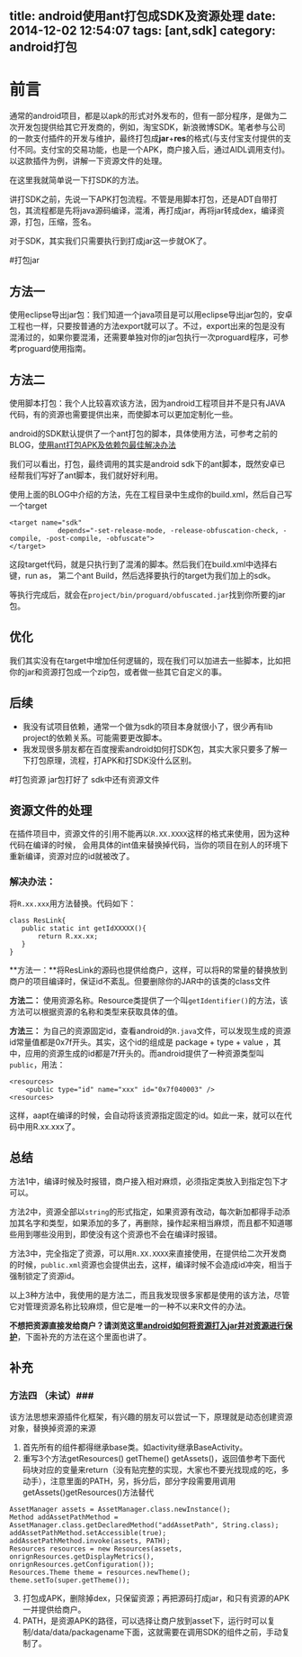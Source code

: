 title: android使用ant打包成SDK及资源处理
date: 2014-12-02 12:54:07
tags: [ant,sdk]
category: android打包
---
# 前言
通常的android项目，都是以apk的形式对外发布的，但有一部分程序，是做为二次开发包提供给其它开发商的，例如，淘宝SDK，新浪微博SDK。笔者参与公司的一款支付插件的开发与维护，最终打包成**jar**+**res**的格式(与支付宝支付提供的支付不同。支付宝的交易功能，也是一个APK，商户接入后，通过AIDL调用支付)。以这款插件为例，讲解一下资源文件的处理。

在这里我就简单说一下打SDK的方法。

讲打SDK之前，先说一下APK打包流程。不管是用脚本打包，还是ADT自带打包，其流程都是先将java源码编译，混淆，再打成jar，再将jar转成dex，编译资源，打包，压缩，签名。

对于SDK，其实我们只需要执行到打成jar这一步就OK了。

#打包jar
## 方法一

使用eclipse导出jar包：我们知道一个java项目是可以用eclipse导出jar包的，安卓工程也一样，只要按普通的方法export就可以了。不过，export出来的包是没有混淆过的，如果你要混淆，还需要单独对你的jar包执行一次proguard程序，可参考proguard使用指南。

## 方法二
使用脚本打包：我个人比较喜欢该方法，因为android工程项目并不是只有JAVA代码，有的资源也需要提供出来，而使脚本可以更加定制化一些。

android的SDK默认提供了一个ant打包的脚本，具体使用方法，可参考之前的BLOG，[使用ant打包APK及依赖包最佳解决办法](/2014/10/13/ant-apk-with-lib/ "使用ant打包APK及依赖包最佳解决办法")

我们可以看出，打包，最终调用的其实是android sdk下的ant脚本，既然安卓已经帮我们写好了ant脚本，我们就好好利用。

使用上面的BLOG中介绍的方法，先在工程目录中生成你的build.xml，然后自己写一个target

```
<target name="sdk"
            depends="-set-release-mode, -release-obfuscation-check, -compile, -post-compile, -obfuscate">
</target>
```
这段target代码，就是只执行到了混淆的脚本。然后我们在build.xml中选择右键，run as， 第二个ant Build，然后选择要执行的target为我们加上的sdk。

等执行完成后，就会在`project/bin/proguard/obfuscated.jar`找到你所要的jar包。

## 优化
我们其实没有在target中增加任何逻辑的，现在我们可以加进去一些脚本，比如把你的jar和资源打包成一个zip包，或者做一些其它自定义的事。

## 后续
- 我没有试项目依赖，通常一个做为sdk的项目本身就很小了，很少再有lib project的依赖关系。可能需要更改脚本。
- 我发现很多朋友都在百度搜索android如何打SDK包，其实大家只要多了解一下打包原理，流程，打APK和打SDK没什么区别。

#打包资源
jar包打好了 sdk中还有资源文件
## 资源文件的处理 ##
在插件项目中，资源文件的引用不能再以`R.XX.XXXX`这样的格式来使用，因为这种代码在编译的时候， 会用具体的int值来替换掉代码，当你的项目在别人的环境下重新编译，资源对应的id就被改了。

### 解决办法：

将`R.xx.xxx`用方法替换。代码如下：
```
class ResLink{
   public static int getIdXXXXX(){
       return R.xx.xx;
   }
}
```



**方法一：**将ResLink的源码也提供给商户，这样，可以将R的常量的替换放到商户的项目编译时，保证id不紊乱。但要删除你的JAR中的该类的class文件

**方法二：** 使用资源名称。Resource类提供了一个叫`getIdentifier()`的方法，该方法可以根据资源的名称和类型来获取具体的值。 

**方法三：** 为自己的资源固定id，查看android的`R.java`文件，可以发现生成的资源id常量值都是0x7f开头。其实，这个id的组成是 package + type + value ，其中，应用的资源生成的id都是7f开头的。而android提供了一种资源类型叫`public`，用法：
```
<resources>
    <public type="id" name="xxx" id="0x7f040003" />
<resources>
```
这样，aapt在编译的时候，会自动将该资源指定固定的id。如此一来，就可以在代码中用R.xx.xxx了。

## 总结 ##

方法1中，编译时候及时报错，商户接入相对麻烦，必须指定类放入到指定包下才可以。

方法2中，资源全部以`string`的形式指定，如果资源有改动，每次新加都得手动添加其名字和类型，如果添加的多了，再删除，操作起来相当麻烦，而且都不知道哪些用到哪些没用到，即使没有这个资源也不会在编译时报错。

方法3中，完全指定了资源，可以用`R.XX.XXXX`来直接使用，在提供给二次开发商的时候，`public.xml`资源也会提供出去，这样，编译时候不会造成id冲突，相当于强制锁定了资源id。

以上3种方法中，我使用的是方法二，而且我发现很多家都是使用的该方法，尽管它对管理资源名称比较麻烦，但它是唯一的一种不以来R文件的办法。

**不想把资源直接发给商户？**请浏览这里**[android如何将资源打入jar并对资源进行保护](http://www.lephones.net/2014/10/28/res-safty-in-sdk/ "android如何将资源打入jar并对资源进行保护")**，下面补充的方法在这个里面也讲了。

## 补充 ##
### 方法四 （未试）###
该方法思想来源插件化框架，有兴趣的朋友可以尝试一下，原理就是动态创建资源对象，替换掉资源的来源
1. 首先所有的组件都得继承base类。如activity继承BaseActivity。
2. 重写3个方法getResources() getTheme() getAssets()，返回值参考下面代码块对应的变量来return（没有贴完整的实现，大家也不要光找现成的吃，多动手），注意里面的PATH，另，拆分后，部分字段需要用调用getAssets()getResources()方法替代
```
AssetManager assets = AssetManager.class.newInstance();
Method addAssetPathMethod = AssetManager.class.getDeclaredMethod("addAssetPath", String.class);
addAssetPathMethod.setAccessible(true);
addAssetPathMethod.invoke(assets, PATH);
Resources resources = new Resources(assets, onrignResources.getDisplayMetrics(), onrignResources.getConfiguration());
Resources.Theme theme = resources.newTheme();
theme.setTo(super.getTheme());
```
3. 打包成APK，删除掉dex，只保留资源；再把源码打成jar，和只有资源的APK一并提供给商户。
4. PATH，是资源APK的路径，可以选择让商户放到asset下，运行时可以复制/data/data/packagename下面，这就需要在调用SDK的组件之前，手动复制了。

